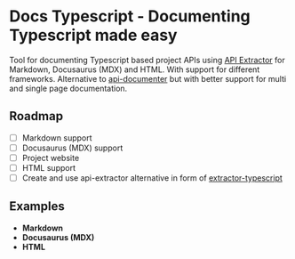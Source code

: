 # Docs Typescript - Documenting Typescript made easy

Tool for documenting Typescript based project APIs using [API Extractor](https://api-extractor.com/pages/overview/intro/) for Markdown, Docusaurus (MDX) and HTML.
With support for different frameworks. Alternative to [api-documenter](https://www.npmjs.com/package/@microsoft/api-documenter) but with better support for multi and single page documentation.

## Roadmap

- [ ] Markdown support
- [ ] Docusaurus (MDX) support
- [ ] Project website
- [ ] HTML support
- [ ] Create and use api-extractor alternative in form of [extractor-typescript](https://github.com/michalfedyna/extractor-typescript)

## Examples

- **Markdown**
- **Docusaurus (MDX)**
- **HTML**
